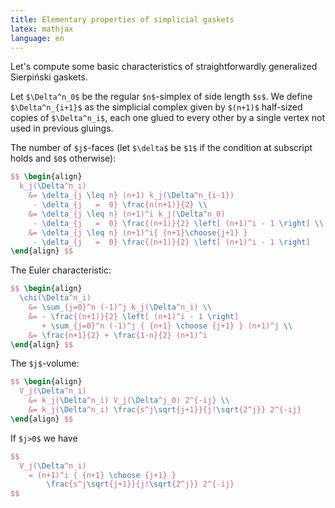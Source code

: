 ```yaml
---
title: Elementary properties of simplicial gaskets
latex: mathjax
language: en
---
```



Let's compute some basic characteristics of straightforwardly generalized Sierpiński gaskets.


Let `$\Delta^n_0$` be the regular `$n$`-simplex of side length `$s$`.
We define `$\Delta^n_{i+1}$` as the simplicial complex given by `$(n+1)$` half-sized copies of `$\Delta^n_i$`, each one glued to every other by a single vertex not used in previous gluings.

The number of `$j$`-faces (let `$\delta$` be `$1$` if the condition at subscript holds and `$0$` otherwise):

``` tex
$$ \begin{align}
  k_j(\Delta^n_i)
    &= \delta_{j \leq n} (n+1) k_j(\Delta^n_{i-1})
     - \delta_{j   =  0} \frac{n(n+1)}{2} \\
    &= \delta_{j \leq n} (n+1)^i k_j(\Delta^n_0)
     - \delta_{j   =  0} \frac{(n+1)}{2} \left[ (n+1)^i - 1 \right] \\
    &= \delta_{j \leq n} (n+1)^i{ {n+1}\choose{j+1} }
     - \delta_{j   =  0} \frac{(n+1)}{2} \left[ (n+1)^i - 1 \right]
\end{align} $$
```

The Euler characteristic:

``` tex
$$ \begin{align}
  \chi(\Delta^n_i)
    &= \sum_{j=0}^n (-1)^j k_j(\Delta^n_i) \\
    &= - \frac{(n+1)}{2} \left[ (n+1)^i - 1 \right]
       + \sum_{j=0}^n (-1)^j { {n+1} \choose {j+1} } (n+1)^j \\
    &= \frac{n+1}{2} + \frac{1-n}{2} (n+1)^i
\end{align} $$
```

The `$j$`-volume:

``` tex
$$ \begin{align}
  V_j(\Delta^n_i)
    &= k_j(\Delta^n_i) V_j(\Delta^j_0) 2^{-ij} \\
    &= k_j(\Delta^n_i) \frac{s^j\sqrt{j+1}}{j!\sqrt{2^j}} 2^{-ij}
\end{align} $$
```

If `$j>0$` we have

``` tex
$$
  V_j(\Delta^n_i)
    = (n+1)^i { {n+1} \choose {j+1} }
        \frac{s^j\sqrt{j+1}}{j!\sqrt{2^j}} 2^{-ij}
$$
```
